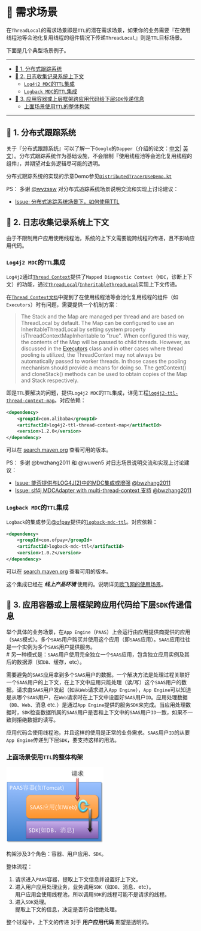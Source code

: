 # 🎨 需求场景

在`ThreadLocal`的需求场景即是`TTL`的潜在需求场景，如果你的业务需要『在使用线程池等会池化复用线程的组件情况下传递`ThreadLocal`』则是`TTL`目标场景。

下面是几个典型场景例子。

-------------------------------

<!-- START doctoc generated TOC please keep comment here to allow auto update -->
<!-- DON'T EDIT THIS SECTION, INSTEAD RE-RUN doctoc TO UPDATE -->


- [🔎 1. 分布式跟踪系统](#-1-%E5%88%86%E5%B8%83%E5%BC%8F%E8%B7%9F%E8%B8%AA%E7%B3%BB%E7%BB%9F)
- [🌵 2. 日志收集记录系统上下文](#-2-%E6%97%A5%E5%BF%97%E6%94%B6%E9%9B%86%E8%AE%B0%E5%BD%95%E7%B3%BB%E7%BB%9F%E4%B8%8A%E4%B8%8B%E6%96%87)
    - [`Log4j2 MDC`的`TTL`集成](#log4j2-mdc%E7%9A%84ttl%E9%9B%86%E6%88%90)
    - [`Logback MDC`的`TTL`集成](#logback-mdc%E7%9A%84ttl%E9%9B%86%E6%88%90)
- [🛁 3. 应用容器或上层框架跨应用代码给下层`SDK`传递信息](#-3-%E5%BA%94%E7%94%A8%E5%AE%B9%E5%99%A8%E6%88%96%E4%B8%8A%E5%B1%82%E6%A1%86%E6%9E%B6%E8%B7%A8%E5%BA%94%E7%94%A8%E4%BB%A3%E7%A0%81%E7%BB%99%E4%B8%8B%E5%B1%82sdk%E4%BC%A0%E9%80%92%E4%BF%A1%E6%81%AF)
    - [上面场景使用`TTL`的整体构架](#%E4%B8%8A%E9%9D%A2%E5%9C%BA%E6%99%AF%E4%BD%BF%E7%94%A8ttl%E7%9A%84%E6%95%B4%E4%BD%93%E6%9E%84%E6%9E%B6)

<!-- END doctoc generated TOC please keep comment here to allow auto update -->

-------------------------------

## 🔎 1. 分布式跟踪系统

关于『分布式跟踪系统』可以了解一下`Google`的`Dapper`（介绍的论文：[中文](http://bigbully.github.io/Dapper-translation/)| [英文](http://research.google.com/pubs/pub36356.html)）。分布式跟踪系统作为基础设施，不会限制『使用线程池等会池化复用线程的组件』，并期望对业务逻辑尽可能的透明。

分布式跟踪系统的实现的示意Demo参见[`DistributedTracerUseDemo.kt`](../src/test/java/com/alibaba/demo/distributed_tracer/refcount/DistributedTracerUseDemo.kt)

PS： 多谢 [@wyzssw](https://github.com/https://github.com/wyzssw) 对分布式追踪系统场景说明交流和实现上讨论建议：

- [Issue: 分布式追踪系统场景下，如何使用TTL](https://github.com/alibaba/transmittable-thread-local/issues/53)

## 🌵 2. 日志收集记录系统上下文

由于不限制用户应用使用线程池，系统的上下文需要能跨线程的传递，且不影响应用代码。

### `Log4j2 MDC`的`TTL`集成

`Log4j2`通过[`Thread Context`](https://logging.apache.org/log4j/2.x/manual/thread-context.html)提供了`Mapped Diagnostic Context`（`MDC`，诊断上下文）的功能，通过[`ThreadLocal`](https://docs.oracle.com/javase/10/docs/api/java/lang/ThreadLocal.html)/[`InheritableThreadLocal`](https://docs.oracle.com/javase/10/docs/api/java/lang/InheritableThreadLocal.html)实现上下文传递。

在[`Thread Context文档`](https://logging.apache.org/log4j/2.x/manual/thread-context.html)中提到了在使用线程池等会池化复用线程的组件（如`Executors`）时有问题，需要提供一个机制方案：

> The Stack and the Map are managed per thread and are based on ThreadLocal by default. The Map can be configured to use an InheritableThreadLocal by setting system property isThreadContextMapInheritable to "true". When configured this way, the contents of the Map will be passed to child threads. However, as discussed in the [Executors](https://docs.oracle.com/javase/10/docs/api/java/util/concurrent/Executors.html#privilegedThreadFactory%28%29) class and in other cases where thread pooling is utilized, the ThreadContext may not always be automatically passed to worker threads. In those cases the pooling mechanism should provide a means for doing so. The getContext() and cloneStack() methods can be used to obtain copies of the Map and Stack respectively.

即是`TTL`要解决的问题，提供`Log4j2 MDC`的`TTL`集成，详见工程[`log4j2-ttl-thread-context-map`](https://github.com/oldratlee/log4j2-ttl-thread-context-map)。对应依赖：

```xml
<dependency>
    <groupId>com.alibaba</groupId>
    <artifactId>log4j2-ttl-thread-context-map</artifactId>
    <version>1.2.0</version>
</dependency>
```

可以在 [search.maven.org](https://search.maven.org/search?q=g:com.alibaba%20AND%20a:log4j2-ttl-thread-context-map&core=gav) 查看可用的版本。

PS： 多谢 @bwzhang2011 和 @wuwen5 对日志场景说明交流和实现上讨论建议：

- [Issue: 能否提供与LOG4J(2)中的MDC集成或增强](https://github.com/alibaba/transmittable-thread-local/issues/49)  [@bwzhang2011](https://github.com/bwzhang2011)
- [Issue: slf4j MDCAdapter with multi-thread-context 支持](https://github.com/alibaba/transmittable-thread-local/issues/51)  [@bwzhang2011](https://github.com/bwzhang2011)

### `Logback MDC`的`TTL`集成

`Logback`的集成参见[@ofpay](https://github.com/ofpay)提供的[`logback-mdc-ttl`](https://github.com/ofpay/logback-mdc-ttl)。对应依赖：

```xml
<dependency>
    <groupId>com.ofpay</groupId>
    <artifactId>logback-mdc-ttl</artifactId>
    <version>1.0.2</version>
</dependency>
```

可以在 [search.maven.org](https://search.maven.org/search?q=g:com.ofpay%20AND%20a:logback-mdc-ttl&core=gav) 查看可用的版本。

这个集成已经在 **_线上产品环境_** 使用的。说明详见[欧飞网的使用场景](https://github.com/alibaba/transmittable-thread-local/issues/73#issuecomment-300665308)。

## 🛁 3. 应用容器或上层框架跨应用代码给下层`SDK`传递信息

举个具体的业务场景，在`App Engine`（`PAAS`）上会运行由应用提供商提供的应用（`SAAS`模式）。多个`SAAS`用户购买并使用这个应用（即`SAAS`应用）。`SAAS`应用往往是一个实例为多个`SAAS`用户提供服务。  
\# 另一种模式是：`SAAS`用户使用完全独立一个`SAAS`应用，包含独立应用实例及其后的数据源（如`DB`、缓存，etc）。

需要避免的`SAAS`应用拿到多个`SAAS`用户的数据。一个解决方法是处理过程关联好一个`SAAS`用户的上下文，在上下文中应用只能处理（读/写）这个`SAAS`用户的数据。请求由`SAAS`用户发起（如从`Web`请求进入`App Engine`），`App Engine`可以知道是从哪个`SAAS`用户，在`Web`请求时在上下文中设置好`SAAS`用户`ID`。应用处理数据（`DB`、`Web`、消息 etc.）是通过`App Engine`提供的服务`SDK`来完成。当应用处理数据时，`SDK`检查数据所属的`SAAS`用户是否和上下文中的`SAAS`用户`ID`一致，如果不一致则拒绝数据的读写。

应用代码会使用线程池，并且这样的使用是正常的业务需求。`SAAS`用户`ID`的从要`App Engine`传递到下层`SDK`，要支持这样的用法。

### 上面场景使用`TTL`的整体构架

<img src="scenario-framework-sdk-arch.png" alt="构架图" width="260" />

构架涉及3个角色：容器、用户应用、`SDK`。

整体流程：

1. 请求进入`PAAS`容器，提取上下文信息并设置好上下文。
2. 进入用户应用处理业务，业务调用`SDK`（如`DB`、消息、etc）。  
    用户应用会使用线程池，所以调用`SDK`的线程可能不是请求的线程。
3. 进入`SDK`处理。  
    提取上下文的信息，决定是否符合拒绝处理。

整个过程中，上下文的传递 对于 **用户应用代码** 期望是透明的。
